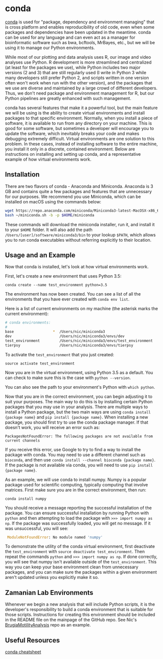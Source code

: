 # conda

[conda](https://conda.io/docs/) is used for "package, dependency and environment managing" that is cross platform and enables reproducibility of old code, even when some packages and dependencies have been updated in the meantime. conda can be used for any language and can even act as a manager for bioinformatic software such as bwa, bcftools, MrBayes, etc., but we will be using it to manage our Python environments.

While most of our plotting and data analysis uses R, our image and video analyses use Python. R development is more streamlined and centralized (at least for the packages we use), while Python includes two major versions (2 and 3) that are still regularly used (I write in Python 3 while many developers still prefer Python 2, and scripts written in one version often won't work when run with the other version), and the packages that we use are diverse and maintained by a large crowd of different developers. Thus, we don't need package and environment management for R, but our Python pipelines are greatly enhanced with such management.

conda has several features that make it a powerful tool, but the main feature we will be using is the ability to create virtual environments and install packages to that specific environment. Normally, when you install a piece of software, it is available to run from any directory on your machine. This is good for some software, but sometimes a developer will encourage you to update the software, which inevitably breaks your code and makes debugging extremely difficult. Virtual environments are one solution to this problem. In these cases, instead of installing software to the entire machine, you install it only in a discrete, contained environment. Below are instructions on installing and setting up conda, and a representative example of how virtual environments work.

## Installation

There are two flavors of conda - Anaconda and Miniconda. Anaconda is 3 GB and contains quite a few packages and features that are unnecessary for our purposes. We recommend you use Miniconda, which can be installed on macOS using the commands below:

```bash
wget https://repo.anaconda.com/miniconda/Miniconda3-latest-MacOSX-x86_64.sh -O ~/miniconda.sh
bash ~/miniconda.sh -b -p $HOME/miniconda
```
These commands will download the miniconda installer, run it, and install it to your `$HOME` folder. It will also add the path `/Users/[user]/software/miniconda3/bin` to your lookup `$PATH`, which allows you to run conda executables without referring explicitly to their location.

## Usage and an Example

Now that conda is installed, let's look at how virtual environments work.

First, let's create a new environment that uses Python 3.5:

`conda create --name test_environment python=3.5`

The environment has now been created. You can see a list of all the environments that you have ever created with `conda env list`.

Here is a list of current environments on my machine (the asterisk marks the current environment):

```bash
# conda environments:
#
base                  *  /Users/nic/miniconda3
dev                      /Users/nic/miniconda3/envs/dev
test_environment         /Users/nic/miniconda3/envs/test_environment
tierpsy                  /Users/nic/miniconda3/envs/tierpsy
```

To activate the `test_environment` that you just created:

`source activate test_environment`

Now you are in the virtual environment, using Python 3.5 as a default. You can check to make sure this is the case with `python --version`.

You can also see the path to your environment's Python with `which python`.

Now that you are in the correct environment, you can begin adjusting it to suit your purposes. The main way to do this is by installing certain Python packages that you may use in your analysis. There are multiple ways to install a Python package, but the two main ways are using `conda install {package name}` and `pip install {package name}`. When installing a new package, you should first try to use the conda package manager. If that doesn't work, you will receive an error such as:

    PackagesNotFoundError: The following packages are not available from current channels

If you receive this error, use Google to try to find a way to install the package with conda. You may need to use a different channel such as `bioconda`, and then use `conda install --channel bioconda {package name}`. If the package is not available via conda, you will need to use `pip install {package name}`.

As an example, we will use conda to install numpy. Numpy is a popular package used for scientific computing, typically computing that involve matrices.
First make sure you are in the correct environment, then run:

`conda install numpy`

You should receive a message reporting the successful installation of the package. You can ensure successful installation by running Python with `python` and then attempting to load the package with `>>> import numpy as np`. If the package was successfully loaded, you will get no message. If it was unsuccessful, you will see:

```python
 ModuleNotFoundError: No module named 'numpy'
```

To demonstrate the utility of the conda virtual environment, first deactivate the `test_environment` with `source deactivate test_environment`. Then repeat the commands `python` and `>>> import numpy as np`. If done correctly, you will see that numpy isn't available outside of the `test_environment`. This way you can keep your base environment clean from unnecessary packages, and you can make sure the packages within a given environment aren't updated unless you explicitly make it so.

## Zamanian Lab Environments

Whenever we begin a new analysis that will include Python scripts, it is the developer's responsibility to build a conda environment that is suitable for those scripts. Instructions for creating this environment should be included in the README file on the mainpage of the GitHub repo. See Nic's
[BrugiaMotilityAnalysis](https://github.com/zamanianlab/BrugiaMotilityAnalysis)
repo as an example.

## Useful Resources

[conda cheatsheet](https://conda.io/docs/_downloads/conda-cheatsheet.pdf)
